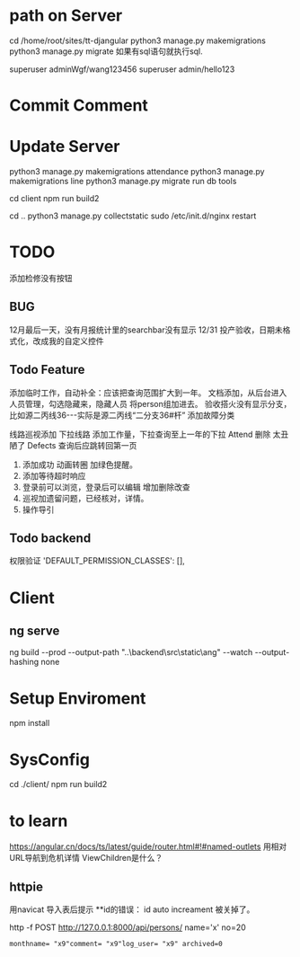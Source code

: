 # path on Server
cd /home/root/sites/tt-djangular
python3 manage.py makemigrations
python3 manage.py migrate
如果有sql语句就执行sql.

superuser adminWgf/wang123456
superuser admin/hello123
# Commit Comment
# Update Server

python3 manage.py makemigrations attendance
python3 manage.py makemigrations line
python3 manage.py migrate
run db tools

cd client
npm run build2

cd ..
python3 manage.py collectstatic
sudo /etc/init.d/nginx restart

# TODO
添加检修没有按钮

## BUG
12月最后一天，没有月报统计里的searchbar没有显示 12/31
投产验收，日期未格式化，改成我的自定义控件

## Todo Feature
添加临时工作，自动补全：应该把查询范围扩大到一年。
文档添加，从后台进入人员管理，勾选隐藏来，隐藏人员
将person组加进去。
验收搭火没有显示分支，比如源二丙线36---实际是源二丙线“二分支36#杆”
添加故障分类

线路巡视添加 下拉线路
添加工作量，下拉查询至上一年的下拉
Attend 删除  太丑陋了
Defects 查询后应跳转回第一页

1. 添加成功 动画转圈 加绿色提醒。
1. 添加等待超时响应
2. 登录前可以浏览，登录后可以编辑 增加删除改查
1. 巡视加遗留问题，已经核对，详情。 
1. 操作导引


## Todo backend
权限验证 'DEFAULT_PERMISSION_CLASSES': [],

# Client
## ng serve
ng build --prod --output-path "..\backend\src\static\ang" --watch --output-hashing none 

# Setup Enviroment
npm install

# SysConfig
cd ./client/
npm run build2

# to learn
https://angular.cn/docs/ts/latest/guide/router.html#!#named-outlets
用相对URL导航到危机详情
ViewChildren是什么？

## httpie
用navicat 导入表后提示 **id的错误： id auto increament 被关掉了。

http -f POST http://127.0.0.1:8000/api/persons/ name='x' no=20

	monthname= "x9"comment= "x9"log_user= "x9" archived=0


